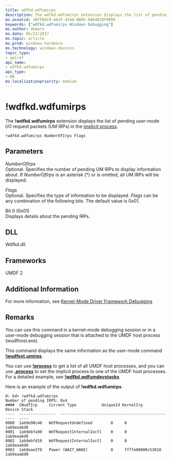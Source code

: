```yaml
---
title: wdfkd.wdfumirps
description: The wdfkd.wdfumirps extension displays the list of pending user-mode I/O request packets (UM IRPs) in the implicit process.
ms.assetid: 1BFFDAC0-AA1F-434A-BB05-6864810F9B98
keywords: ["wdfkd.wdfumirps Windows Debugging"]
ms.author: domars
ms.date: 05/23/2017
ms.topic: article
ms.prod: windows-hardware
ms.technology: windows-devices
topic_type:
- apiref
api_name:
- wdfkd.wdfumirps
api_type:
- NA
ms.localizationpriority: medium
---
```


# !wdfkd.wdfumirps


The **!wdfkd.wdfumirps** extension displays the list of pending user-mode I/O request packets (UM IRPs) in the [implicit process](controlling-threads-and-processes.md).

```
!wdfkd.wdfumirps NumberOfIrps Flags
```

## <span id="Parameters"></span><span id="parameters"></span><span id="PARAMETERS"></span>Parameters


<span id="_______NumberOfIrps______"></span><span id="_______numberofirps______"></span><span id="_______NUMBEROFIRPS______"></span> *NumberOfIrps*   
Optional. Specifies the number of pending UM IRPs to display information about. If *NumberOfIrps* is an asterisk (\*) or is omitted, all UM IRPs will be displayed.

<span id="_______Flags______"></span><span id="_______flags______"></span><span id="_______FLAGS______"></span> *Flags*   
Optional. Specifies the type of information to be displayed. *Flags* can be any combination of the following bits. The default value is 0x01.

<span id="Bit_0__0x01_"></span><span id="bit_0__0x01_"></span><span id="BIT_0__0X01_"></span>Bit 0 (0x01)  
Displays details about the pending IRPs.

## <span id="DLL"></span><span id="dll"></span>DLL


Wdfkd.dll

## <span id="Frameworks"></span><span id="frameworks"></span><span id="FRAMEWORKS"></span>Frameworks


UMDF 2

## <span id="Additional_Information"></span><span id="additional_information"></span><span id="ADDITIONAL_INFORMATION"></span>Additional Information


For more information, see [Kernel-Mode Driver Framework Debugging](kernel-mode-driver-framework-debugging.md).

Remarks
-------

You can use this command in a kernel-mode debugging session or in a user-mode debugging session that is attached to the UMDF host process (wudfhost.exe).

This command displays the same information as the user-mode command [**!wudfext.umirps**](-wudfext-umirps.md).

You can use [**!process**](-process.md) to get a list of all UMDF host processes, and you can use [**.process**](-process--set-process-context-.md) to set the implicit process to one of the UMDF host processes. For a detailed example, see [**!wdfkd.wdfumdevstacks**](-wdfkd-wdfumdevstacks.md).

Here is an example of the output of **!wdfkd.wdfumirps**.

```
0: kd> !wdfkd.wdfumirps
Number of pending IRPS: 0x4
####  CWudfIrp     Current Type           UniqueId KernelIrp         Device Stack
----  ----------------  --------------------------------------------------  ----
0000  1ab9e90c40   WdfRequestUndefined        0     0                 1ab9eaa6d0
0001  1ab9ebfa90   WdfRequestInternalIoctl    0     0                 1ab9eaa6d0
0002  1ab9ebfd10   WdfRequestInternalIoctl    0     0                 1ab9eaa6d0
0003  1ab9eae370   Power (WAIT_WAKE)          0     ffffe00000c53010  1ab9eaa6d0
```

 

 





